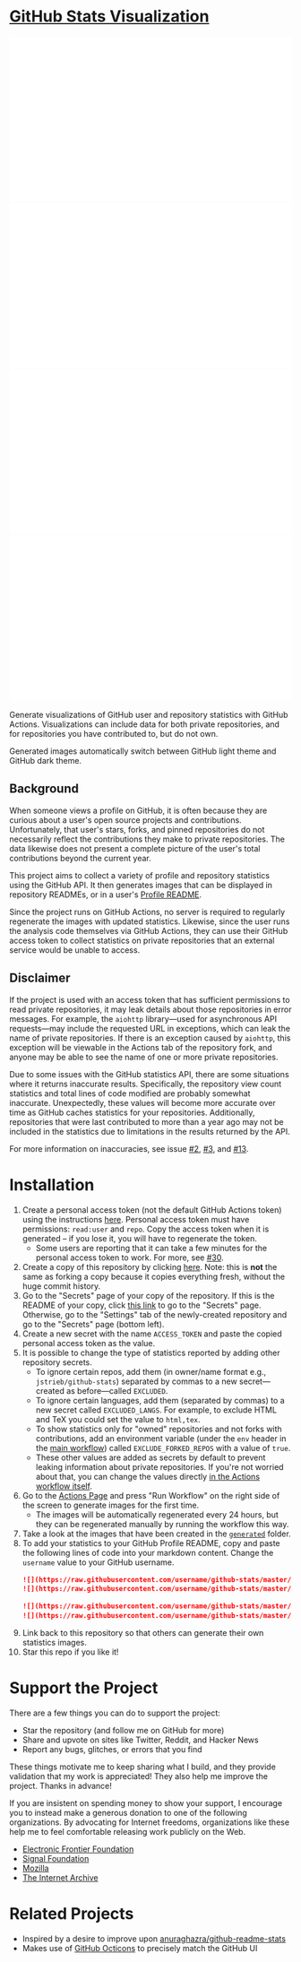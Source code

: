 # [GitHub Stats Visualization](https://github.com/jstrieb/github-stats)

<!--
https://github.community/t/support-theme-context-for-images-in-light-vs-dark-mode/147981/84
-->
<a href="https://github.com/jstrieb/github-stats">
<img src="https://github.com/naxey/jstriebs-github-stats/blob/master/generated/overview.svg#gh-dark-mode-only" />
<img src="https://github.com/naxey/jstriebs-github-stats/blob/master/generated/languages.svg#gh-dark-mode-only" />
<img src="https://github.com/naxey/jstriebs-github-stats/blob/master/generated/overview.svg#gh-light-mode-only" />
<img src="https://github.com/naxey/jstriebs-github-stats/blob/master/generated/languages.svg#gh-light-mode-only" />
</a>

Generate visualizations of GitHub user and repository statistics with GitHub
Actions. Visualizations can include data for both private repositories, and for
repositories you have contributed to, but do not own.

Generated images automatically switch between GitHub light theme and GitHub
dark theme.

## Background

When someone views a profile on GitHub, it is often because they are curious
about a user's open source projects and contributions. Unfortunately, that
user's stars, forks, and pinned repositories do not necessarily reflect the
contributions they make to private repositories. The data likewise does not
present a complete picture of the user's total contributions beyond the current
year.

This project aims to collect a variety of profile and repository statistics
using the GitHub API. It then generates images that can be displayed in
repository READMEs, or in a user's [Profile
README](https://docs.github.com/en/github/setting-up-and-managing-your-github-profile/managing-your-profile-readme).

Since the project runs on GitHub Actions, no server is required to regularly
regenerate the images with updated statistics. Likewise, since the user runs
the analysis code themselves via GitHub Actions, they can use their GitHub
access token to collect statistics on private repositories that an external
service would be unable to access.

## Disclaimer

If the project is used with an access token that has sufficient permissions to
read private repositories, it may leak details about those repositories in
error messages. For example, the `aiohttp` library—used for asynchronous API
requests—may include the requested URL in exceptions, which can leak the name
of private repositories. If there is an exception caused by `aiohttp`, this
exception will be viewable in the Actions tab of the repository fork, and
anyone may be able to see the name of one or more private repositories.

Due to some issues with the GitHub statistics API, there are some situations
where it returns inaccurate results. Specifically, the repository view count
statistics and total lines of code modified are probably somewhat inaccurate.
Unexpectedly, these values will become more accurate over time as GitHub
caches statistics for your repositories. Additionally, repositories that were
last contributed to more than a year ago may not be included in the statistics
due to limitations in the results returned by the API.

For more information on inaccuracies, see issue
[#2](https://github.com/jstrieb/github-stats/issues/2),
[#3](https://github.com/jstrieb/github-stats/issues/3), and
[#13](https://github.com/jstrieb/github-stats/issues/13).

# Installation

<!-- TODO: Add details and screenshots -->

1. Create a personal access token (not the default GitHub Actions token) using
   the instructions
   [here](https://docs.github.com/en/github/authenticating-to-github/creating-a-personal-access-token).
   Personal access token must have permissions: `read:user` and `repo`. Copy
   the access token when it is generated – if you lose it, you will have to
   regenerate the token.
    - Some users are reporting that it can take a few minutes for the personal
      access token to work. For more, see
      [#30](https://github.com/jstrieb/github-stats/issues/30).
2. Create a copy of this repository by clicking
   [here](https://github.com/jstrieb/github-stats/generate). Note: this is
   **not** the same as forking a copy because it copies everything fresh,
   without the huge commit history.
3. Go to the "Secrets" page of your copy of the repository. If this is the
   README of your copy, click [this link](../../settings/secrets/actions) to go
   to the "Secrets" page. Otherwise, go to the "Settings" tab of the
   newly-created repository and go to the "Secrets" page (bottom left).
4. Create a new secret with the name `ACCESS_TOKEN` and paste the copied
   personal access token as the value.
5. It is possible to change the type of statistics reported by adding other
   repository secrets.
    - To ignore certain repos, add them (in owner/name format e.g.,
      `jstrieb/github-stats`) separated by commas to a new secret—created as
      before—called `EXCLUDED`.
    - To ignore certain languages, add them (separated by commas) to a new
      secret called `EXCLUDED_LANGS`. For example, to exclude HTML and TeX you
      could set the value to `html,tex`.
    - To show statistics only for "owned" repositories and not forks with
      contributions, add an environment variable (under the `env` header in the
      [main
      workflow](https://github.com/jstrieb/github-stats/blob/master/.github/workflows/main.yml))
      called `EXCLUDE_FORKED_REPOS` with a value of `true`.
    - These other values are added as secrets by default to prevent leaking
      information about private repositories. If you're not worried about that,
      you can change the values directly [in the Actions workflow
      itself](https://github.com/jstrieb/github-stats/blob/05de1314b870febd44d19ad2f55d5e59d83f5857/.github/workflows/main.yml#L48-L53).
6. Go to the [Actions
   Page](../../actions?query=workflow%3A"Generate+Stats+Images") and press "Run
   Workflow" on the right side of the screen to generate images for the first
   time.
    - The images will be automatically regenerated every 24 hours, but they can
      be regenerated manually by running the workflow this way.
7. Take a look at the images that have been created in the
   [`generated`](generated) folder.
8. To add your statistics to your GitHub Profile README, copy and paste the
   following lines of code into your markdown content. Change the `username`
   value to your GitHub username.
    ```md
    ![](https://raw.githubusercontent.com/username/github-stats/master/generated/overview.svg#gh-dark-mode-only)
    ![](https://raw.githubusercontent.com/username/github-stats/master/generated/overview.svg#gh-light-mode-only)
    ```
    ```md
    ![](https://raw.githubusercontent.com/username/github-stats/master/generated/languages.svg#gh-dark-mode-only)
    ![](https://raw.githubusercontent.com/username/github-stats/master/generated/languages.svg#gh-light-mode-only)
    ```
9. Link back to this repository so that others can generate their own
   statistics images.
10. Star this repo if you like it!

# Support the Project

There are a few things you can do to support the project:

-   Star the repository (and follow me on GitHub for more)
-   Share and upvote on sites like Twitter, Reddit, and Hacker News
-   Report any bugs, glitches, or errors that you find

These things motivate me to keep sharing what I build, and they provide
validation that my work is appreciated! They also help me improve the
project. Thanks in advance!

If you are insistent on spending money to show your support, I encourage you to
instead make a generous donation to one of the following organizations. By advocating
for Internet freedoms, organizations like these help me to feel comfortable
releasing work publicly on the Web.

-   [Electronic Frontier Foundation](https://supporters.eff.org/donate/)
-   [Signal Foundation](https://signal.org/donate/)
-   [Mozilla](https://donate.mozilla.org/en-US/)
-   [The Internet Archive](https://archive.org/donate/index.php)

# Related Projects

-   Inspired by a desire to improve upon
    [anuraghazra/github-readme-stats](https://github.com/anuraghazra/github-readme-stats)
-   Makes use of [GitHub Octicons](https://primer.style/octicons/) to precisely
    match the GitHub UI
